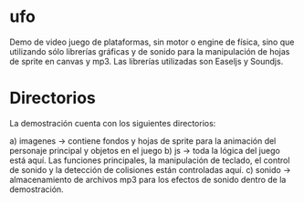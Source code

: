 # ufo
Demo de video juego de plataformas, sin motor o engine de física, sino que utilizando sólo librerías gráficas y de sonido para la manipulación de hojas de sprite en canvas y mp3. Las librerías utilizadas son Easeljs y Soundjs.

# Directorios
La demostración cuenta con los siguientes directorios:

a) imagenes -> contiene fondos y hojas de sprite para la animación del personaje principal y objetos en el juego
b) js -> toda la lógica del juego está aquí. Las funciones principales, la manipulación de teclado, el control de sonido y la detección de colisiones están controladas aquí.
c) sonido -> almacenamiento de archivos mp3 para los efectos de sonido dentro de la demostración.
